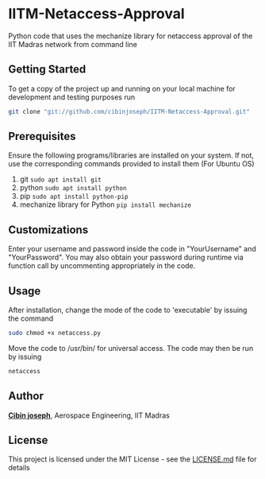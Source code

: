 # IITM-Netaccess-Approval
Python code that uses the mechanize library for netaccess approval of the IIT Madras network from command line

## Getting Started
To get a copy of the project up and running on your local machine for development and testing purposes run
```sh
git clone "git://github.com/cibinjoseph/IITM-Netaccess-Approval.git"
```

## Prerequisites
Ensure the following programs/libraries are installed on your system. If not, use the corresponding commands provided to install them (For Ubuntu OS) 
1. git `sudo apt install git`
2. python `sudo apt install python`
3. pip `sudo apt install python-pip`
4. mechanize library for Python `pip install mechanize`

## Customizations
Enter your username and password inside the code in "YourUsername" and "YourPassword". You may also obtain your password during runtime via function call by uncommenting appropriately in the code.

## Usage
After installation, change the mode of the code to 'executable' by issuing the command
```sh
sudo chmod +x netaccess.py
```

Move the code to /usr/bin/ for universal access. The code may then be run by issuing
```sh
netaccess
```

## Author
[**Cibin joseph**](https://github.com/cibinjoseph/), Aerospace Engineering, IIT Madras

## License
This project is licensed under the MIT License - see the [LICENSE.md](LICENSE.md) file for details
